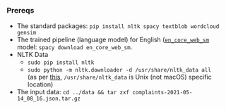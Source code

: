 ##

### Prereqs

-   The standard packages: `pip install nltk spacy textblob wordcloud gensim`
-   The trained pipeline (language model) for English ([`en_core_web_sm`](https://spacy.io/models/en#en_core_web_sm) model: `spacy download en_core_web_sm`.
-   NLTK Data
    -   `sudo pip install nltk`
    -   `sudo python -m nltk.downloader -d /usr/share/nltk_data all` <br/>
        (as per [this](https://www.nltk.org/data.html), `/usr/share/nltk_data` is Unix (not macOS) specific location)
-   The input data: `cd ../data && tar zxf complaints-2021-05-14_08_16.json.tar.gz`

